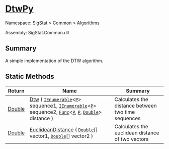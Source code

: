 # [DtwPy](./DtwPy.md)

Namespace: [SigStat]() > [Common](./../README.md) > [Algorithms](./README.md)

Assembly: SigStat.Common.dll

## Summary
A simple implementation of the DTW algorithm.

## Static Methods

| Return | Name | Summary | 
| --- | --- | --- | 
| [Double](https://docs.microsoft.com/en-us/dotnet/api/System.Double) | [Dtw](./Methods/DtwPy-100664130.md) ( [`IEnumerable`](./DtwPy.md)\<[`P`](./DtwPy.md)> sequence1, [`IEnumerable`](./DtwPy.md)\<[`P`](./DtwPy.md)> sequence2, [`Func`](./DtwPy.md)\<[`P`](./DtwPy.md), [`P`](./DtwPy.md), [`Double`](https://docs.microsoft.com/en-us/dotnet/api/System.Double)> distance ) | Calculates the distance between two time sequences | 
| [Double](https://docs.microsoft.com/en-us/dotnet/api/System.Double) | [EuclideanDistance](./Methods/DtwPy-100664131.md) ( [`Double`](https://docs.microsoft.com/en-us/dotnet/api/System.Double)[] vector1, [`Double`](https://docs.microsoft.com/en-us/dotnet/api/System.Double)[] vector2 ) | Calculates the euclidean distance of two vectors | 


